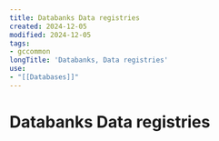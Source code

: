 ```yaml
---
title: Databanks Data registries
created: 2024-12-05
modified: 2024-12-05
tags:
- gccommon
longTitle: 'Databanks, Data registries'
use:
- "[[Databases]]"
---
```

# Databanks Data registries
